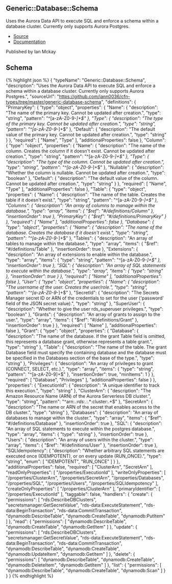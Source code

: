
## Generic::Database::Schema

Uses the Aurora Data API to execute SQL and enforce a schema within a database cluster. Currently only supports Aurora Postgres.

- [Source](https:&#x2F;&#x2F;github.com&#x2F;iann0036&#x2F;cfn-types&#x2F;tree&#x2F;master&#x2F;generic-database-schema) 
- [Documentation]()

Published by Ian Mckay

## Schema
{% highlight json %}
{
    "typeName": "Generic::Database::Schema",
    "description": "Uses the Aurora Data API to execute SQL and enforce a schema within a database cluster. Currently only supports Aurora Postgres.",
    "sourceUrl": "https://github.com/iann0036/cfn-types/tree/master/generic-database-schema",
    "definitions": {
        "PrimaryKey": {
            "type": "object",
            "properties": {
                "Name": {
                    "description": "The name of the primary key. Cannot be updated after creation.",
                    "type": "string",
                    "pattern": "^[a-zA-Z0-9-_]+$"
                },
                "Type": {
                    "description": "The type of the primary key. Cannot be updated after creation.",
                    "type": "string",
                    "pattern": "^[a-zA-Z0-9-_]+$"
                },
                "Default": {
                    "description": "The default value of the primary key. Cannot be updated after creation.",
                    "type": "string"
                }
            },
            "required": [
                "Name",
                "Type"
            ],
            "additionalProperties": false
        },
        "Column": {
            "type": "object",
            "properties": {
                "Name": {
                    "description": "The name of the column. Creates the column if it doesn't exist. Cannot be updated after creation.",
                    "type": "string",
                    "pattern": "^[a-zA-Z0-9-_]+$"
                },
                "Type": {
                    "description": "The type of the column. Cannot be updated after creation.",
                    "type": "string",
                    "pattern": "^[a-zA-Z0-9-_]+$"
                },
                "Nullable": {
                    "description": "Whether the column is nullable. Cannot be updated after creation.",
                    "type": "boolean"
                },
                "Default": {
                    "description": "The default value of the column. Cannot be updated after creation.",
                    "type": "string"
                }
            },
            "required": [
                "Name",
                "Type"
            ],
            "additionalProperties": false
        },
        "Table": {
            "type": "object",
            "properties": {
                "Name": {
                    "description": "The name of the table. Creates the table if it doesn't exist.",
                    "type": "string",
                    "pattern": "^[a-zA-Z0-9-_]+$"
                },
                "Columns": {
                    "description": "An array of columns to manage within the database.",
                    "type": "array",
                    "items": {
                        "$ref": "#/definitions/Column"
                    },
                    "insertionOrder": true
                },
                "PrimaryKey": {
                    "$ref": "#/definitions/PrimaryKey"
                }
            },
            "required": [
                "Name"
            ],
            "additionalProperties": false
        },
        "Database": {
            "type": "object",
            "properties": {
                "Name": {
                    "description": "The name of the database. Creates the database if it doesn't exist.",
                    "type": "string",
                    "pattern": "^[a-zA-Z0-9-_]+$"
                },
                "Tables": {
                    "description": "An array of tables to manage within the database.",
                    "type": "array",
                    "items": {
                        "$ref": "#/definitions/Table"
                    },
                    "insertionOrder": true
                },
                "Extensions": {
                    "description": "An array of extensions to enable within the database.",
                    "type": "array",
                    "items": {
                        "type": "string",
                        "pattern": "^[a-zA-Z0-9-_]+$"
                    },
                    "insertionOrder": true
                },
                "SQL": {
                    "description": "An array of SQL statements to execute within the database.",
                    "type": "array",
                    "items": {
                        "type": "string"
                    },
                    "insertionOrder": true
                }
            },
            "required": [
                "Name"
            ],
            "additionalProperties": false
        },
        "User": {
            "type": "object",
            "properties": {
                "Name": {
                    "description": "The username of the user. Creates the user/role.",
                    "type": "string",
                    "pattern": "^[a-zA-Z0-9-_]+$"
                },
                "SecretId": {
                    "description": "The Secrets Manager secret ID or ARN of the credentials to set for the user ('password' field of the JSON secret value).",
                    "type": "string"
                },
                "SuperUser": {
                    "description": "Whether to give the user rds_superuser privileges.",
                    "type": "boolean"
                },
                "Grants": {
                    "description": "An array of grants to assign to the user.",
                    "type": "array",
                    "items": {
                        "$ref": "#/definitions/Grant"
                    },
                    "insertionOrder": true
                }
            },
            "required": [
                "Name"
            ],
            "additionalProperties": false
        },
        "Grant": {
            "type": "object",
            "properties": {
                "Database": {
                    "description": "The name of the database. If the grant Table field is omitted, this represents a database grant, otherwise represents a table grant.",
                    "type": "string"
                },
                "Table": {
                    "description": "The name of the table. The grant Database field must specify the containing database and the database must be specified in the Databases section of the base of the type.",
                    "type": "string"
                },
                "Privileges": {
                    "description": "An array of privileges to grant (CONNECT, SELECT, etc.).",
                    "type": "array",
                    "items": {
                        "type": "string",
                        "pattern": "^[a-zA-Z0-9]+$"
                    },
                    "insertionOrder": true,
                    "minItems": 1
                }
            },
            "required": [
                "Database",
                "Privileges"
            ],
            "additionalProperties": false
        }
    },
    "properties": {
        "ExecutionId": {
            "description": "A unique identifier to track this execution.",
            "type": "string"
        },
        "ClusterArn": {
            "description": "The Amazon Resource Name (ARN) of the Aurora Serverless DB cluster.",
            "type": "string",
            "pattern": "^arn:.*:rds:.*:.*:cluster:.+$"
        },
        "SecretArn": {
            "description": "The name or ARN of the secret that enables access to the DB cluster.",
            "type": "string"
        },
        "Databases": {
            "description": "An array of databases to manage within the cluster.",
            "type": "array",
            "items": {
                "$ref": "#/definitions/Database"
            },
            "insertionOrder": true
        },
        "SQL": {
            "description": "An array of SQL statements to execute within the postgres database.",
            "type": "array",
            "items": {
                "type": "string"
            },
            "insertionOrder": true
        },
        "Users": {
            "description": "An array of users within the cluster.",
            "type": "array",
            "items": {
                "$ref": "#/definitions/User"
            },
            "insertionOrder": true
        },
        "SQLIdempotency": {
            "description": "Whether arbitrary SQL statements are executed once (IDEMPOTENT), or on every update (RUN_ONCE).",
            "type": "string",
            "enum": [
                "IDEMPOTENT",
                "RUN_ONCE"
            ]
        }
    },
    "additionalProperties": false,
    "required": [
        "ClusterArn",
        "SecretArn"
    ],
    "readOnlyProperties": [
        "/properties/ExecutionId"
    ],
    "writeOnlyProperties": [
        "/properties/ClusterArn",
        "/properties/SecretArn",
        "/properties/Databases",
        "/properties/SQL",
        "/properties/Users",
        "/properties/SQLIdempotency"
    ],
    "createOnlyProperties": [
        "/properties/ClusterArn"
    ],
    "primaryIdentifier": [
        "/properties/ExecutionId"
    ],
    "taggable": false,
    "handlers": {
        "create": {
            "permissions": [
                "rds:DescribeDBClusters",
                "secretsmanager:GetSecretValue",
                "rds-data:ExecuteStatement",
                "rds-data:BeginTransaction",
                "rds-data:CommitTransaction",
                "dynamodb:DescribeTable",
                "dynamodb:CreateTable",
                "dynamodb:PutItem"
            ]
        },
        "read": {
            "permissions": [
                "dynamodb:DescribeTable",
                "dynamodb:CreateTable",
                "dynamodb:GetItem"
            ]
        },
        "update": {
            "permissions": [
                "rds:DescribeDBClusters",
                "secretsmanager:GetSecretValue",
                "rds-data:ExecuteStatement",
                "rds-data:BeginTransaction",
                "rds-data:CommitTransaction",
                "dynamodb:DescribeTable",
                "dynamodb:CreateTable",
                "dynamodb:UpdateItem",
                "dynamodb:GetItem"
            ]
        },
        "delete": {
            "permissions": [
                "dynamodb:DescribeTable",
                "dynamodb:CreateTable",
                "dynamodb:DeleteItem",
                "dynamodb:GetItem"
            ]
        },
        "list": {
            "permissions": [
                "dynamodb:DescribeTable",
                "dynamodb:CreateTable",
                "dynamodb:Scan"
            ]
        }
    }
}
{% endhighlight %}

